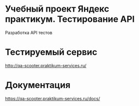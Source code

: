 # Учебный проект Яндекс практикум. Тестирование API

Разработка API тестов 

# Тестируемый сервис
http://qa-scooter.praktikum-services.ru/

# Документация
https://qa-scooter.praktikum-services.ru/docs/
